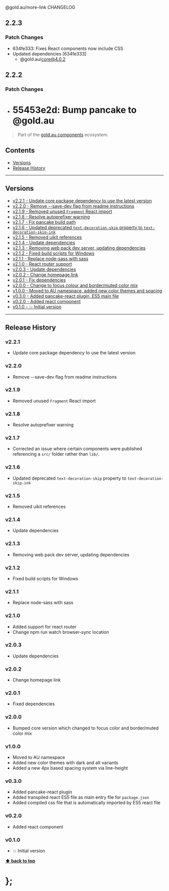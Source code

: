 @gold.au/more-link CHANGELOG

## 2.2.3

### Patch Changes

- 634fe333: Fixes React components now include CSS
- Updated dependencies [634fe333]
  - @gold.au/core@4.0.2

## 2.2.2

### Patch Changes

- # 55453e2d: Bump pancake to @gold.au

> Part of the [gold.au components](https://github.com/designsystemau/gold-design-system/) ecosystem.

## Contents

- [Versions](#install)
- [Release History](#release-history)

---

## Versions

- [v2.2.1 - Update core package dependency to use the latest version](#v221)
- [v2.2.0 - Remove --save-dev flag from readme instructions](#v220)
- [v2.1.9 - Removed unused `Fragment` React import](#v219)
- [v2.1.8 - Resolve autoprefixer warning](#v218)
- [v2.1.7 - Fix pancake build path](#v217)
- [v2.1.6 - Updated deprecated `text-decoration-skip` property to `text-decoration-skip-ink`](#v216)
- [v2.1.5 - Removed uikit references](#v215)
- [v2.1.4 - Update dependencies](#v214)
- [v2.1.3 - Removing web pack dev server, updating dependencies](#v213)
- [v2.1.2 - Fixed build scripts for Windows](#v212)
- [v2.1.1 - Replace node-sass with sass](#v211)
- [v2.1.0 - React router support](#v210)
- [v2.0.3 - Update dependencies](#v203)
- [v2.0.2 - Change homepage link](#v202)
- [v2.0.1 - Fix dependencies](#v201)
- [v2.0.0 - Change to focus colour and border/muted color mix](#v200)
- [v1.0.0 - Moved to AU namespace, added new color themes and spacing](#v100)
- [v0.3.0 - Added pancake-react plugin, ES5 main file](#v030)
- [v0.2.0 - Added react component](#v020)
- [v0.1.0 - 💥 Initial version](#v010)

---

## Release History

### v2.2.1

- Update core package dependency to use the latest version

### v2.2.0

- Remove --save-dev flag from readme instructions

### v2.1.9

- Removed unused `Fragment` React import

### v2.1.8

- Resolve autoprefixer warning

### v2.1.7

- Corrected an issue where certain components were published referencing a `src/` folder rather than `lib/`.

### v2.1.6

- Updated deprecated `text-decoration-skip` property to `text-decoration-skip-ink`

### v2.1.5

- Removed uikit references

### v2.1.4

- Update dependencies

### v2.1.3

- Removing web pack dev server, updating dependencies

### v2.1.2

- Fixed build scripts for Windows

### v2.1.1

- Replace node-sass with sass

### v2.1.0

- Added support for react router
- Change npm run watch browser-sync location

### v2.0.3

- Update dependencies

### v2.0.2

- Change homepage link

### v2.0.1

- Fixed dependencies

### v2.0.0

- Bumped core version which changed to focus color and border/muted color mix

### v1.0.0

- Moved to AU namespace
- Added new color themes with dark and alt variants
- Added a new 4px based spacing system via line-height

### v0.3.0

- Added pancake-react plugin
- Added transpiled react ES5 file as main entry file for `package.json`
- Added compiled css file that is automatically imported by ES5 react file

### v0.2.0

- Added react component

### v0.1.0

- 💥 Initial version

**[⬆ back to top](#contents)**

# };
